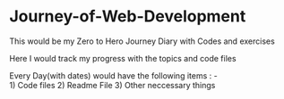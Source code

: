 # Journey-of-Web-Development
This would be my Zero to Hero Journey Diary with Codes and exercises 

Here I would track my progress with the topics and code files

Every Day(with dates) would have the following items : -
<br>
        1) Code files
        2) Readme File
        3) Other neccessary things
